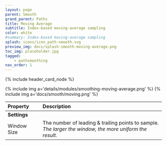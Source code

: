```yaml
---
layout: page
parent: Smooth
grand_parent: Paths
title: Moving Average
subtitle: Index-based moving-average sampling
color: white
#summary: Index-based moving-average sampling
splash: icons/icon_path-smooth.svg
preview_img: docs/splash-smooth-moving-average.png
toc_img: placeholder.jpg
tagged: 
    - pathsmoothing
nav_order: 1
---
```


{% include header_card_node %}


{% include img a='details/modules/smoothing-moving-average.png' %} 
{% include img a='docs/smooth/moving.png' %} 

| Property       | Description          |
|:-------------|:------------------|
|**Settings**||
| Window Size           | The number of leading & trailing points to sample.<br>*The larger the window, the more uniform the result.* |

